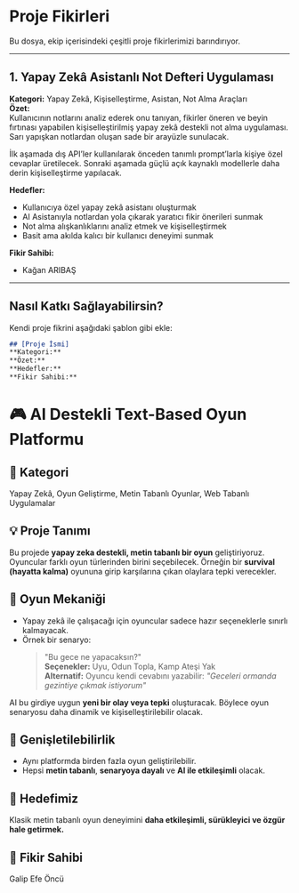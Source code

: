 # Proje Fikirleri
Bu dosya, ekip içerisindeki çeşitli proje fikirlerimizi barındırıyor.

---
## 1. Yapay Zekâ  Asistanlı Not Defteri Uygulaması

**Kategori:** Yapay Zekâ, Kişiselleştirme, Asistan, Not Alma Araçları  
**Özet:**  
Kullanıcının notlarını analiz ederek onu tanıyan, fikirler öneren ve beyin fırtınası yapabilen kişiselleştirilmiş yapay zekâ destekli not alma uygulaması. Sarı yapışkan notlardan oluşan sade bir arayüzle sunulacak.

İlk aşamada dış API’ler kullanılarak önceden tanımlı prompt’larla kişiye özel cevaplar üretilecek. Sonraki aşamada güçlü açık kaynaklı modellerle daha derin kişiselleştirme yapılacak.

**Hedefler:**  
- Kullanıcıya özel yapay zekâ asistanı oluşturmak
- AI Asistanıyla notlardan yola çıkarak yaratıcı fikir önerileri sunmak
- Not alma alışkanlıklarını analiz etmek ve kişiselleştirmek  
- Basit ama akılda kalıcı bir kullanıcı deneyimi sunmak  

**Fikir Sahibi:**  
- Kağan ARIBAŞ
---

## Nasıl Katkı Sağlayabilirsin?
Kendi proje fikrini aşağıdaki şablon gibi ekle:

```markdown
## [Proje İsmi]
**Kategori:**
**Özet:**
**Hedefler:**
**Fikir Sahibi:**
```

# 🎮 AI Destekli Text-Based Oyun Platformu
## 📂 Kategori

Yapay Zekâ, Oyun Geliştirme, Metin Tabanlı Oyunlar, Web Tabanlı Uygulamalar

## 💡 Proje Tanımı
Bu projede **yapay zeka destekli, metin tabanlı bir oyun** geliştiriyoruz. Oyuncular farklı oyun türlerinden birini seçebilecek. Örneğin bir **survival (hayatta kalma)** oyununa girip karşılarına çıkan olaylara tepki verecekler.

## 📝 Oyun Mekaniği

- Yapay zekâ ile çalışacağı için oyuncular sadece hazır seçeneklerle sınırlı kalmayacak.
- Örnek bir senaryo:
  > "Bu gece ne yapacaksın?"  
  **Seçenekler:** Uyu, Odun Topla, Kamp Ateşi Yak  
  **Alternatif:** Oyuncu kendi cevabını yazabilir: _"Geceleri ormanda gezintiye çıkmak istiyorum"_

AI bu girdiye uygun **yeni bir olay veya tepki** oluşturacak. Böylece oyun senaryosu daha dinamik ve kişiselleştirilebilir olacak.

## 🧩 Genişletilebilirlik

- Aynı platformda birden fazla oyun geliştirilebilir.
- Hepsi **metin tabanlı**, **senaryoya dayalı** ve **AI ile etkileşimli** olacak.

## 🎯 Hedefimiz

Klasik metin tabanlı oyun deneyimini **daha etkileşimli, sürükleyici ve özgür hale getirmek.**

## 🧠 Fikir Sahibi

Galip Efe Öncü

